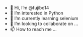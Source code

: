 - 👋 Hi, I’m @fujibo14
- 👀 I’m interested in Python
- 🌱 I’m currently learning selenium
- 💞️ I’m looking to collaborate on ...
- 📫 How to reach me ...

<!---
fujibo14/fujibo14 is a ✨ special ✨ repository because its `README.md` (this file) appears on your GitHub profile.
You can click the Preview link to take a look at your changes.
--->
